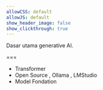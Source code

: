 ```yaml
---
allowCSS: default
allowJS: default
show_header_image: false
show_clickthrough: true
---
```


Dasar utama generative AI.

===

* Transformer
* Open Source , Ollama , LMStudio 
* Model Fondation 
